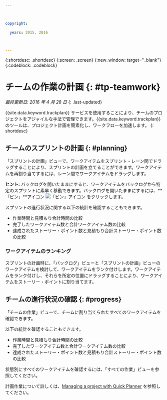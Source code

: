 ```yaml
---

 

copyright:

  years: 2015, 2016

 

---
```


{:shortdesc: .shortdesc}
{:screen: .screen}
{:new_window: target="_blank"}
{:codeblock: .codeblock}

# チームの作業の計画 {: #tp-teamwork}  

*最終更新日: 2016 年 4 月 28 日*
{: .last-updated}

{{site.data.keyword.trackplan}} サービスを使用することにより、チームのプロジェクトをアジャイルな手法で管理できます。{{site.data.keyword.trackplan}} のツールは、プロジェクト計画を簡素化し、ワークフローを加速します。
{: shortdesc}

## チームのスプリントの計画 {: #planning}
「スプリントの計画」ビューで、ワークアイテムをスプリント・レーン間でドラッグすることにより、スプリントの計画を立てることができます。ワークアイテムを再割り当てするには、レーン間でワークアイテムをドラッグします。  

**ヒント:** バックログを開いたままにすると、ワークアイテムをバックログから特定のスプリントに素早く移動できます。バックログを開いたままにするには、**「ピン」**アイコン <img  class="inline" src="./images/pin.gif" alt="「ピン」アイコン"> をクリックします。

スプリントの進行状況に関する以下の統計を確認することもできます。
- 作業時間と見積もり合計時間の比較
- 完了したワークアイテム数と合計ワークアイテム数の比較
- 達成されたストーリー・ポイント数と見積もり合計ストーリー・ポイント数の比較

### ワークアイテムのランキング
スプリントの計画時に、「バックログ」ビューと「スプリントの計画」ビューのワークアイテムを検討して、ワークアイテムをランク付けします。ワークアイテムをランク付けし、それらを所定の位置にドラッグすることにより、ワークアイテムをストーリー・ポイントに割り当てます。

## チームの進行状況の確認 {: #progress}
「チームの作業」ビューで、チームに割り当てられたすべてのワークアイテムを確認できます。

以下の統計を確認することもできます。
- 作業時間と見積もり合計時間の比較
- 完了したワークアイテム数と合計ワークアイテム数の比較
- 達成されたストーリー・ポイント数と見積もり合計ストーリー・ポイント数の比較

状態別にすべてのワークアイテムを確認するには、「すべての作業」ビューを参照してください。

計画作業について詳しくは、[Managing a project with Quick Planner](http://www.ibm.com/support/knowledgecenter/SSYMRC_6.0.1/com.ibm.team.concert.tutorial.doc/topics/tut_quick_planner_lesson.html) を参照してください。
